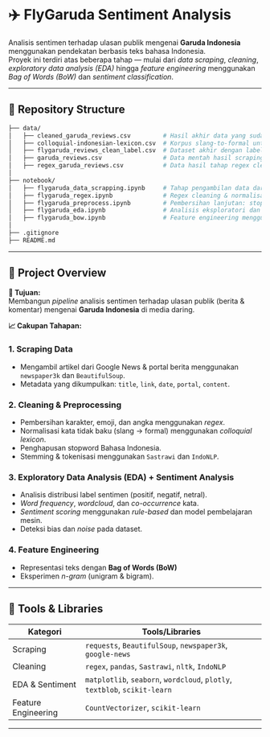 # ✈️ FlyGaruda Sentiment Analysis

Analisis sentimen terhadap ulasan publik mengenai **Garuda Indonesia** menggunakan pendekatan berbasis teks bahasa Indonesia.  
Proyek ini terdiri atas beberapa tahap — mulai dari *data scraping*, *cleaning*, *exploratory data analysis (EDA)* hingga *feature engineering* menggunakan *Bag of Words (BoW)* dan *sentiment classification*.

---

## 📂 Repository Structure

```bash
├── data/
│   ├── cleaned_garuda_reviews.csv         # Hasil akhir data yang sudah dibersihkan
│   ├── colloquial-indonesian-lexicon.csv  # Korpus slang-to-formal untuk normalisasi teks
│   ├── flygaruda_reviews_clean_label.csv  # Dataset akhir dengan label sentimen
│   ├── garuda_reviews.csv                 # Data mentah hasil scraping
│   ├── regex_garuda_reviews.csv           # Data hasil tahap regex cleaning
│
├── notebook/
│   ├── flygaruda_data_scrapping.ipynb     # Tahap pengambilan data dari portal berita
│   ├── flygaruda_regex.ipynb              # Regex cleaning & normalisasi teks
│   ├── flygaruda_preprocess.ipynb         # Pembersihan lanjutan: stopword, slang, dan leksikon
│   ├── flygaruda_eda.ipynb                # Analisis eksploratori dan klasifikasi sentimen
│   ├── flygaruda_bow.ipynb                # Feature engineering menggunakan Bag of Words
│
├── .gitignore
├── README.md
```
---

## 🧭 Project Overview

**🎯 Tujuan:**  
Membangun *pipeline* analisis sentimen terhadap ulasan publik (berita & komentar) mengenai **Garuda Indonesia** di media daring.

**📈 Cakupan Tahapan:**

### 1. Scraping Data  
- Mengambil artikel dari Google News & portal berita menggunakan `newspaper3k` dan `BeautifulSoup`.  
- Metadata yang dikumpulkan: `title`, `link`, `date`, `portal`, `content`.

### 2. Cleaning & Preprocessing  
- Pembersihan karakter, emoji, dan angka menggunakan *regex*.  
- Normalisasi kata tidak baku (slang → formal) menggunakan *colloquial lexicon*.  
- Penghapusan stopword Bahasa Indonesia.  
- Stemming & tokenisasi menggunakan `Sastrawi` dan `IndoNLP`.

### 3. Exploratory Data Analysis (EDA) + Sentiment Analysis  
- Analisis distribusi label sentimen (positif, negatif, netral).  
- *Word frequency*, *wordcloud*, dan *co-occurrence* kata.  
- *Sentiment scoring* menggunakan *rule-based* dan model pembelajaran mesin.  
- Deteksi bias dan *noise* pada dataset.

### 4. Feature Engineering  
- Representasi teks dengan **Bag of Words (BoW)**
- Eksperimen *n-gram* (unigram & bigram).  

---

## 🧩 Tools & Libraries

| Kategori | Tools/Libraries |
|-----------|----------------|
| Scraping | `requests`, `BeautifulSoup`, `newspaper3k`, `google-news` |
| Cleaning | `regex`, `pandas`, `Sastrawi`, `nltk`, `IndoNLP` |
| EDA & Sentiment | `matplotlib`, `seaborn`, `wordcloud`, `plotly`, `textblob`, `scikit-learn` |
| Feature Engineering | `CountVectorizer`, `scikit-learn` |

---
